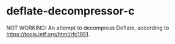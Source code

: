 # deflate-decompressor-c
NOT WORKING! An attempt to decompress Deflate, according to https://tools.ietf.org/html/rfc1951.
